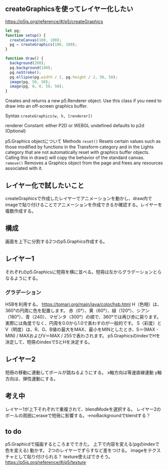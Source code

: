 ## createGraphicsを使ってレイヤー化したい
https://p5js.org/reference/#/p5/createGraphics

```js
let pg;
function setup() {
  createCanvas(100, 100);
  pg = createGraphics(100, 100);
}

function draw() {
  background(200);
  pg.background(100);
  pg.noStroke();
  pg.ellipse(pg.width / 2, pg.height / 2, 50, 50);
  image(pg, 50, 50);
  image(pg, 0, 0, 50, 50);
}
```

Creates and returns a new p5.Renderer object. Use this class if you need to draw into an off-screen graphics buffer.

Syntax
`createGraphics(w, h, [renderer])`

renderer Constant: either P2D or WEBGL undefined defaults to p2d (Optional)

p5.Graphics objectについて
Methods
`reset()`
Resets certain values such as those modified by functions in the Transform category and in the Lights category that are not automatically reset with graphics buffer objects. Calling this in draw() will copy the behavior of the standard canvas.
`remove()`
Removes a Graphics object from the page and frees any resources associated with it.

## レイヤー化で試したいこと
createGraphicsで作成したレイヤーでアニメーションを動かし、draw内でimageで貼り付けることでアニメーションを作成できるか確認する。レイヤーを複数作成する。

## 構成
画面を上下に分割する2つのp5.Graphics作成する。


## レイヤー1
それぞれのp5.Graphicsに短冊を横に並べる。短冊は左からグラデーションとらなるようにする。

### グラデーション
HSBを利用する。
https://tomari.org/main/java/color/hsb.html
H（色相）は、360°の円周に色を配置します。
赤（0°）、黄（60°）、緑（120°）、シアン（180°）、青（240）、マゼンタ（300°）の順で、360°では再び赤に戻ります。
実際には角度でなく、円周を0.0から1.0で表わすのが一般的です。
S（彩度）とV（明度）は、R、G、B値の最大をMAX、最小をMINとしたとき、S＝(MAX - MIN) / MAXおよびV＝MAX / 255で表わされます。
p5.GraphicsのindexでHを決定して、短冊のindexでSとHを決定する。

## レイヤー2
短冊の移動に連動してボールが跳ねるようにする。
x軸方向は等速直線運動
y軸方向は、弾性運動にする。

## 考え中
レイヤー1が上下それぞれで重複されて、blendModeを選択する。
レイヤー2のボールの周囲にeraseで短冊に影響する。→noBackgroundでblendする？

## to do
p5.Graphicdで描画するところまでできた。
上下で内容を変える(pgのindexで色を変える)
動かす。
2つのレイヤーでずらすなど差をつける。
imageをテクスチャとして貼り付けられる？
texture使えばできそう。
https://p5js.org/reference/#/p5/texture
